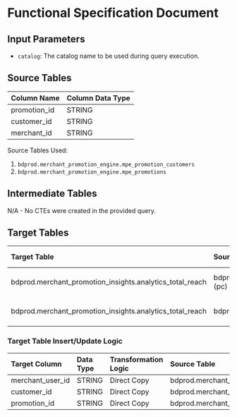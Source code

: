 # Functional Specification Document

## Input Parameters
- `catalog`: The catalog name to be used during query execution.

## Source Tables
| Column Name     | Column Data Type |
|:----------------|:-----------------|
| promotion_id    | STRING           |
| customer_id     | STRING           |
| merchant_id     | STRING           |

Source Tables Used:
1. `bdprod.merchant_promotion_engine.mpe_promotion_customers`
2. `bdprod.merchant_promotion_engine.mpe_promotions`

## Intermediate Tables
N/A - No CTEs were created in the provided query.

## Target Tables
| Target Table                                             | Source Table                                                        | Row Selection Logic                      |
|:--------------------------------------------------------|:-------------------------------------------------------------------|:-----------------------------------------|
| bdprod.merchant_promotion_insights.analytics_total_reach| bdprod.merchant_promotion_engine.mpe_promotion_customers (pc)    | pc.promotion_id = p.promotion_id        |
| bdprod.merchant_promotion_insights.analytics_total_reach| bdprod.merchant_promotion_engine.mpe_promotions (p)              | pc.promotion_id = p.promotion_id        |

### Target Table Insert/Update Logic

| Target Column        | Data Type | Transformation Logic | Source Table                                                | Source Column         |
|:---------------------|:----------|:---------------------|:------------------------------------------------------------|:----------------------|
| merchant_user_id     | STRING    | Direct Copy          | bdprod.merchant_promotion_engine.mpe_promotions            | merchant_id           |
| customer_id          | STRING    | Direct Copy          | bdprod.merchant_promotion_engine.mpe_promotion_customers    | customercode          |
| promotion_id         | STRING    | Direct Copy          | bdprod.merchant_promotion_engine.mpe_promotions            | promotion_id          |
